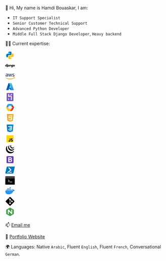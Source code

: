 👋 Hi, My name is Hamdi Bouaskar, I am:

-  `IT Support Specialist` 
-  `Senior Customer Technical Support`
-  `Advanced Python Developer`
-  `Middle Full Stack Django Developer`, `Heavy backend`


👨‍💻 Current expertise:

<pre align="left">
<img alt="python" width="30px" src="https://github.com/IT-Support-L2/icons/blob/main/python.png" />
<img alt="django" width="30px" src="https://github.com/IT-Support-L2/icons/blob/main/django.png" />
<img alt="aws" width="30px" src="https://github.com/IT-Support-L2/icons/blob/main/aws.png" />
<img alt="azure" width="30px" src="https://github.com/IT-Support-L2/icons/blob/main/azure.png" />
<img alt="heroku" width="30px" src="https://github.com/IT-Support-L2/icons/blob/main/heroku.png" />
<img alt="gcp" width="30px" src="https://github.com/IT-Support-L2/icons/blob/main/gcp.png" />
<img alt="html" width="30px" src="https://github.com/IT-Support-L2/icons/blob/main/html.png" />
<img alt="css" width="30px" src="https://github.com/IT-Support-L2/icons/blob/main/css.png" />
<img alt="javascript" width="30px" src="https://github.com/IT-Support-L2/icons/blob/main/javascript.png" />
<img alt="jquery" width="30px" src="https://github.com/IT-Support-L2/icons/blob/main/jquery.png" />
<img alt="bootstrap" width="30px" src="https://github.com/IT-Support-L2/icons/blob/main/bootstrap.png" />
<img alt="powerhsell" width="30px" src="https://github.com/IT-Support-L2/icons/blob/main/powershell.png" />
<img alt="bash" width="30px" src="https://github.com/IT-Support-L2/icons/blob/main/bash.png" />
<img alt="docker" width="30px" src="https://github.com/IT-Support-L2/icons/blob/main/docker.png" />
<img alt="git" width="30px" src="https://github.com/IT-Support-L2/icons/blob/main/git.png" />
<img alt="nginx" width="30px" src="https://github.com/IT-Support-L2/icons/blob/main/nginx.png" />
</pre>

📫 [Email me](mailto:itech@cyberservices.com)

📑 <a href="https://hamdi-bouaskar.herokuapp.com" target="_blank">Portfolio Website</a>

🌍 Languages: Native `Arabic`, Fluent `English`, Fluent `French`, Conversational `German`.

<!---
IT-Support-L2/IT-Support-L2 is a ✨ special ✨ repository because its `README.md` (this file) appears on your GitHub profile.
You can click the Preview link to take a look at your changes.
--->
